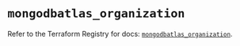 # `mongodbatlas_organization`

Refer to the Terraform Registry for docs: [`mongodbatlas_organization`](https://registry.terraform.io/providers/mongodb/mongodbatlas/1.25.0/docs/resources/organization).
